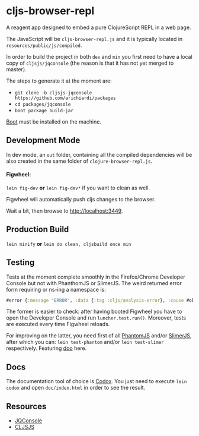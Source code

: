 # cljs-browser-repl

A reagent app designed to embed a pure ClojureScript REPL in a web page.

The JavaScript will be ```cljs-browser-repl.js``` and it is typically located in ```resources/public/js/compiled```.

In order to build the project in both ```dev``` and ```min``` you first need to have a local copy of ```cljsjs/jqconsole``` (the reason is that it has not yet merged to master).

The steps to generate it at the moment are:

* ```git clone -b cljsjs-jqconsole https://github.com/arichiardi/packages```
* ```cd packages/jqconsole```
* ```boot package build-jar```

[Boot](https://github.com/boot-clj/boot#install) must be installed on the machine.

## Development Mode

In dev mode, an ```out``` folder, containing all the compiled dependencies will be also created in the same folder of ```clojure-browser-repl.js```.

#### Figwheel:

```lein fig-dev```  **or** ```lein fig-dev*``` if you want to clean as well.

Figwheel will automatically push cljs changes to the browser.

Wait a bit, then browse to [http://localhost:3449](http://localhost:3449).

## Production Build

```lein minify``` **or** ```lein do clean, cljsbuild once min```

## Testing

Tests at the moment complete smoothly in the Firefox/Chrome Developer Console but not with PhanthomJS or SlimerJS.
The weird returned error form requiring or ns-ing a namespace is:

``` clojure
#error {:message "ERROR", :data {:tag :cljs/analysis-error}, :cause #object[Error Error: Namespace "first.namespace" already declared.]}
```

The former is easier to check: after having booted Figwheel you have to open the Developer Console and run ```luncher.test.run()```. Moreover, tests are executed every time Figwheel reloads.

For improving on the latter, you need first of all [PhantomJS](https://github.com/ariya/phantomjs/) and/or [SlimerJS](http://slimerjs.org/), after which you can: ```lein test-phantom``` and/or ```lein test-slimer``` respectively. Featuring [doo](https://github.com/bensu/doo) here.

## Docs

The documentation tool of choice is [Codox](https://github.com/weavejester/codox). You just need to execute `lein codox` and open `doc/index.html` in order to see the result.

## Resources

 * [JQConsole](https://github.com/replit/jq-console)
 * [CLJSJS](https://github.com/cljsjs/packages)
